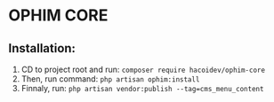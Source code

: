 # OPHIM CORE
## Installation:
1. CD to project root and run: `composer require hacoidev/ophim-core`
2. Then, run command: `php artisan ophim:install`
3. Finnaly, run: `php artisan vendor:publish --tag=cms_menu_content`
